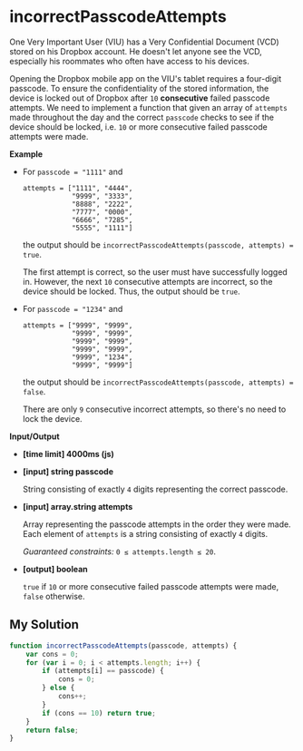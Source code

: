 # incorrectPasscodeAttempts
﻿One Very Important User (VIU) has a Very Confidential Document (VCD) stored on his Dropbox account. He doesn't let anyone see the VCD, especially his roommates who often have access to his devices.

Opening the Dropbox mobile app on the VIU's tablet requires a four-digit passcode. To ensure the confidentiality of the stored information, the device is locked out of Dropbox after `10` **consecutive** failed passcode attempts. We need to implement a function that given an array of `attempts` made throughout the day and the correct `passcode` checks to see if the device should be locked, i.e. `10` or more consecutive failed passcode attempts were made.

**Example**

*   For
    `passcode = "1111"` and

    ```
    attempts = ["1111", "4444",
                "9999", "3333",
                "8888", "2222",
                "7777", "0000",
                "6666", "7285",
                "5555", "1111"]

    ```

    the output should be
    `incorrectPasscodeAttempts(passcode, attempts) = true`.

    The first attempt is correct, so the user must have successfully logged in. However, the next `10` consecutive attempts are incorrect, so the device should be locked. Thus, the output should be `true`.

*   For
    `passcode = "1234"` and

    ```
    attempts = ["9999", "9999",
                "9999", "9999",
                "9999", "9999",
                "9999", "9999",
                "9999", "1234",
                "9999", "9999"]

    ```

    the output should be
    `incorrectPasscodeAttempts(passcode, attempts) = false`.

    There are only `9` consecutive incorrect attempts, so there's no need to lock the device.

**Input/Output**

*   **[time limit] 4000ms (js)**

*   **[input] string passcode**

    String consisting of exactly `4` digits representing the correct passcode.

*   **[input] array.string attempts**

    Array representing the passcode attempts in the order they were made. Each element of `attempts` is a string consisting of exactly `4` digits.

    _Guaranteed constraints:_
    `0 ≤ attempts.length ≤ 20`.

*   **[output] boolean**

    `true` if `10` or more consecutive failed passcode attempts were made, `false` otherwise.


## My Solution
```javascript
function incorrectPasscodeAttempts(passcode, attempts) {
    var cons = 0;
    for (var i = 0; i < attempts.length; i++) {
        if (attempts[i] == passcode) {
            cons = 0;
        } else {
            cons++;
        }
        if (cons == 10) return true;
    }
    return false;
}

```
